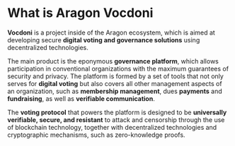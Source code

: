# What is Aragon Vocdoni

**Vocdoni** is a project inside of the Aragon ecosystem, which is aimed at developing secure **digital voting and governance solutions** using decentralized technologies.

The main product is the eponymous **governance platform**, which allows participation in conventional organizations with the maximum guarantees of security and privacy. The platform is formed by a set of tools that not only serves for **digital voting** but also covers all other management aspects of an organization, such as **membership management**, dues **payments** and **fundraising**, as well as **verifiable communication**.

The **voting protocol** that powers the platform is designed to be **universally verifiable, secure, and resistant** to attack and censorship through the use of blockchain technology, together with decentralized technologies and cryptographic mechanisms, such as zero-knowledge proofs.
